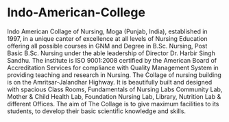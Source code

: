 # Indo-American-College
Indo American Collage of Nursing, Moga (Punjab, India), established in 1997, in a unique canter of excellence at all levels of Nursing Education offering all possible courses in GNM and Degree in B.Sc. Nursing, Post Basic B.Sc. Nursing under the able leadership of Director Dr. Harbir Singh Sandhu. The institute is ISO 9001:2008 certified by the American Board of Accreditation Services for compliance with Quality Management System in providing teaching and research in Nursing. The Collage of nursing building is on the Amritsar-Jalandhar Highway. It is beautifully built and designed with spacious Class Rooms, Fundamentals of Nursing Labs Community Lab, Mother &amp; Child Health Lab, Foundation Nursing Lab, Library, Nutrition Lab &amp; different Offices. The aim of The Collage is to give maximum facilities to its students, to develop their basic scientific knowledge and skills. 
